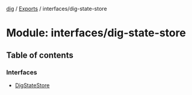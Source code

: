 [dig](../README.md) / [Exports](../modules.md) / interfaces/dig-state-store

# Module: interfaces/dig-state-store

## Table of contents

### Interfaces

- [DigStateStore](../interfaces/interfaces/dig-state-store.digstatestore.md)
